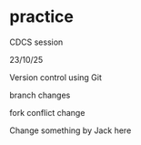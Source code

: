 # practice
CDCS session

23/10/25

Version control using Git

branch changes

fork conflict change

Change something by Jack here
